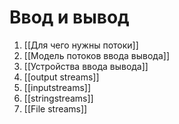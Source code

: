 # Ввод и вывод
1. [[Для чего нужны потоки]]
2. [[Модель потоков ввода вывода]]
3. [[Устройства ввода вывода]]
4. [[output streams]]
5. [[inputstreams]]
6. [[stringstreams]]
7. [[File streams]]